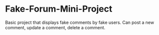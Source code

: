 # Fake-Forum-Mini-Project
Basic project that displays fake comments by fake users. Can post a new comment, update a comment, delete a comment.
